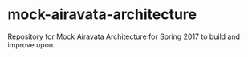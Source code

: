 # mock-airavata-architecture
Repository for Mock Airavata Architecture for Spring 2017 to build and improve upon.
